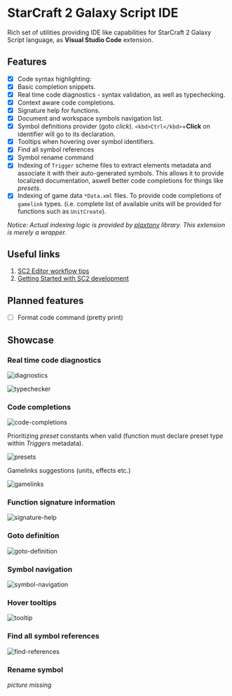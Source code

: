 # StarCraft 2 Galaxy Script IDE

Rich set of utilities providing IDE like capabilities for StarCraft 2 Galaxy Script language, as **Visual Studio Code** extension.

## Features

- [x] Code syntax highlighting:
- [x] Basic completion snippets.
- [x] Real time code diagnostics - syntax validation, as well as typechecking.
- [x] Context aware code completions.
- [x] Signature help for functions.
- [x] Document and workspace symbols navigation list.
- [x] Symbol definitions provider (goto *click*). `<kbd>Ctrl</kbd>`+**Click** on identifier will go to its declaration.
- [x] Tooltips when hovering over symbol identifiers.
- [x] Find all symbol references
- [x] Symbol rename command
- [x] Indexing of `Trigger` scheme files to extract elements metadata and associate it with their auto-generated symbols. This allows it to provide localized documentation, aswell better code completions for things like *presets*.
- [x] Indexing of game data `*Data.xml` files. To provide code completions of `gamelink` types. (i.e. complete list of available units will be provided for functions such as `UnitCreate`).

*Notice: Actual indexing logic is provided by [plaxtony](https://github.com/Talv/plaxtony) library. This extension is merely a wrapper.*

## Useful links

1. [SC2 Editor workflow tips](docs/SC2_EDITOR.md)
1. [Getting Started with SC2 development](https://sc2mapster.github.io/mkdocs/setup/)

## Planned features

- [ ] Format code command (pretty print)

## Showcase

### Real time code diagnostics

![diagnostics](assets/diagnostics.gif)

![typechecker](assets/typechecker.png)

### Code completions

![code-completions](assets/code-completions.gif)

Prioritizing *preset* constants when valid (function must declare preset type within *Triggers* metadata).

![presets](assets/presets.png)

Gamelinks suggestions (units, effects etc.)

![gamelinks](assets/gamelinks.png)

### Function signature information

![signature-help](assets/signature-help.gif)

### Goto definition

![goto-definition](assets/goto-definition.gif)

### Symbol navigation

![symbol-navigation](assets/symbol-navigation.gif)

### Hover tooltips

![tooltip](assets/tooltip.png)

### Find all symbol references

![find-references](assets/find-references.png)

### Rename symbol

*picture missing*

